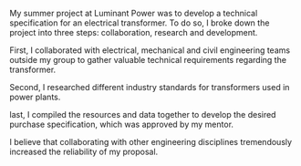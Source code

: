 [//]: # (Developed a technical specification for an obsolete transformer in collaboration with 4 different engineering teams.)
My summer project at Luminant Power was to develop a technical
specification for an electrical transformer. To do so, I broke down the
project into three steps: collaboration, research and development.

First, I collaborated with electrical, mechanical and civil engineering
teams outside my group to gather valuable technical requirements
regarding the transformer.

Second, I researched different industry standards for
transformers used in power plants.

last, I compiled the resources and data together to develop the desired
purchase specification, which was approved by my mentor.

I believe that collaborating with other engineering disciplines
tremendously increased the reliability of my proposal.
